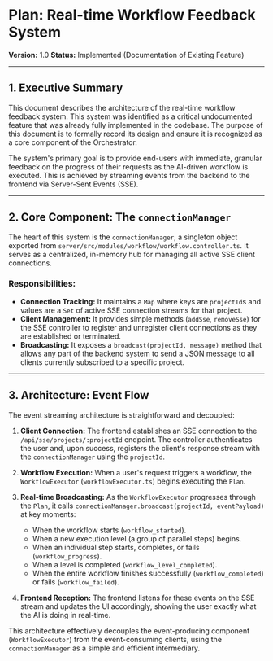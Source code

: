 # Plan: Real-time Workflow Feedback System

**Version:** 1.0
**Status:** Implemented (Documentation of Existing Feature)

---

## 1. Executive Summary

This document describes the architecture of the real-time workflow feedback system. This system was identified as a critical undocumented feature that was already fully implemented in the codebase. The purpose of this document is to formally record its design and ensure it is recognized as a core component of the Orchestrator.

The system's primary goal is to provide end-users with immediate, granular feedback on the progress of their requests as the AI-driven workflow is executed. This is achieved by streaming events from the backend to the frontend via Server-Sent Events (SSE).

---

## 2. Core Component: The `connectionManager`

The heart of this system is the `connectionManager`, a singleton object exported from `server/src/modules/workflow/workflow.controller.ts`. It serves as a centralized, in-memory hub for managing all active SSE client connections.

### Responsibilities:

-   **Connection Tracking:** It maintains a `Map` where keys are `projectId`s and values are a `Set` of active SSE connection streams for that project.
-   **Client Management:** It provides simple methods (`addSse`, `removeSse`) for the SSE controller to register and unregister client connections as they are established or terminated.
-   **Broadcasting:** It exposes a `broadcast(projectId, message)` method that allows any part of the backend system to send a JSON message to all clients currently subscribed to a specific project.

---

## 3. Architecture: Event Flow

The event streaming architecture is straightforward and decoupled:

1.  **Client Connection:** The frontend establishes an SSE connection to the `/api/sse/projects/:projectId` endpoint. The controller authenticates the user and, upon success, registers the client's response stream with the `connectionManager` using the `projectId`.

2.  **Workflow Execution:** When a user's request triggers a workflow, the `WorkflowExecutor` (`workflowExecutor.ts`) begins executing the `Plan`.

3.  **Real-time Broadcasting:** As the `WorkflowExecutor` progresses through the `Plan`, it calls `connectionManager.broadcast(projectId, eventPayload)` at key moments:
    -   When the workflow starts (`workflow_started`).
    -   When a new execution level (a group of parallel steps) begins.
    -   When an individual step starts, completes, or fails (`workflow_progress`).
    -   When a level is completed (`workflow_level_completed`).
    -   When the entire workflow finishes successfully (`workflow_completed`) or fails (`workflow_failed`).

4.  **Frontend Reception:** The frontend listens for these events on the SSE stream and updates the UI accordingly, showing the user exactly what the AI is doing in real-time.

This architecture effectively decouples the event-producing component (`WorkflowExecutor`) from the event-consuming clients, using the `connectionManager` as a simple and efficient intermediary.
